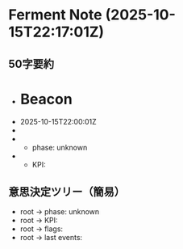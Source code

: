 # Ferment Note (2025-10-15T22:17:01Z)

## 50字要約
- # Beacon
- 2025-10-15T22:00:01Z
- 
- - phase: unknown
- - KPI:

## 意思決定ツリー（簡易）
- root -> phase: unknown
- root -> KPI:
- root -> flags:
- root -> last events:
